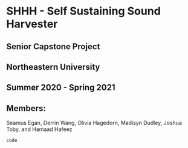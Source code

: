 # SHHH - Self Sustaining Sound Harvester
## Senior Capstone Project
## Northeastern University
## Summer 2020 - Spring 2021
## Members:
Seamus Egan, Derrin Wang, Olivia Hagedorn, Madisyn Dudley, Joshua Toby, and Hamaad Hafeez

`code`
